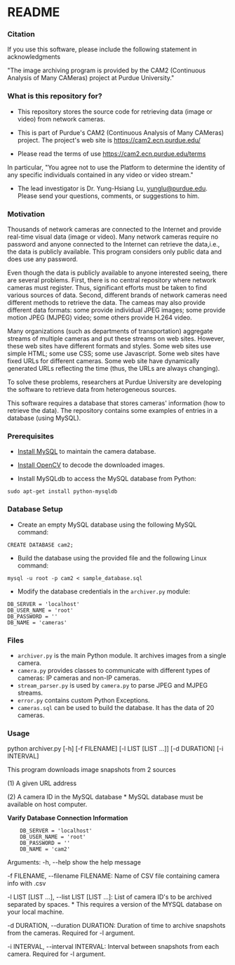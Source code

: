 # README #

### Citation ###

If you use this software, please include the following statement in acknowledgments

"The image archiving program is provided by the CAM2 (Continuous Analysis
of Many CAMeras) project at Purdue University."

### What is this repository for? ###

* This repository stores the source code for retrieving data (image 
  or video) from network cameras.

* This is part of Purdue's CAM2 (Continuous Analysis of Many CAMeras)
  project. The project's web site is https://cam2.ecn.purdue.edu/

* Please read the terms of use 
https://cam2.ecn.purdue.edu/terms

In particular, "You agree not to use the Platform to determine the
identity of any specific individuals contained in any video or video
stream."

* The lead investigator is Dr. Yung-Hsiang Lu, yunglu@purdue.edu. Please
send your questions, comments, or suggestions to him.

### Motivation ###

Thousands of network cameras are connected to the Internet and provide
real-time visual data (image or video).  Many network cameras require
no password and anyone connected to the Internet can retrieve the
data,i.e., the data is publicly available.  This program considers
only public data and does use any password.

Even though the data is publicly available to anyone interested
seeing, there are several problems. First, there is no central
repository where network cameras must register.  Thus, significant
efforts must be taken to find various sources of data. Second,
different brands of network cameras need different methods to retrieve
the data.  The cameas may also provide different data formats: some
provide individual JPEG images; some provide motion JPEG (MJPEG)
video; some others provide H.264 video.  

Many organizations (such as departments of transportation) aggregate
streams of multiple cameras and put these streams on web sites.
However, these web sites have different formats and styles.  Some web
sites use simple HTML; some use CSS; some use Javascript. Some web
sites have fixed URLs for different cameras. Some web site have
dynamically generated URLs reflecting the time (thus, the URLs are
always changing).  

To solve these problems, researchers at Purdue University are
developing the software to retrieve data from heterogeneous sources.

This software requires a database that stores cameras' information
(how to retrieve the data). The repository contains some examples of
entries in a database (using MySQL).

### Prerequisites ###

* [Install MySQL](https://help.ubuntu.com/lts/serverguide/mysql.html) to maintain the camera database.

* [Install OpenCV](https://github.com/jayrambhia/Install-OpenCV) to decode the downloaded images.

* Install MySQLdb to access the MySQL database from Python:
```
sudo apt-get install python-mysqldb
```

### Database Setup ###

* Create an empty MySQL database using the following MySQL command:

```
CREATE DATABASE cam2;
```

* Build the database using the provided file and the following Linux command:
```
mysql -u root -p cam2 < sample_database.sql
```

* Modify the database credentials in the ```archiver.py``` module:
```
DB_SERVER = 'localhost'
DB_USER_NAME = 'root'
DB_PASSWORD = ''
DB_NAME = 'cameras'
```


### Files ###

* ```archiver.py``` is the main Python module. It archives images from a single camera.
* ```camera.py``` provides classes to communicate with different types of cameras: IP cameras and non-IP cameras.
* ```stream_parser.py``` is used by ```camera.py``` to parse JPEG and MJPEG streams.
* ```error.py``` contains custom Python Exceptions.
* ```cameras.sql``` can be used to build the database. It has the data of 20 cameras.

### Usage ###
python archiver.py [-h] [-f FILENAME] [-l LIST [LIST ...]] [-d DURATION] [-i INTERVAL]

This program downloads image snapshots from 2 sources 
  
  (1) A given URL address
  
  (2) A camera ID in the MySQL database * MySQL database must be available on host computer.

**Varify Database Connection Information**      
```
    DB_SERVER = 'localhost'
    DB_USER_NAME = 'root'
    DB_PASSWORD = ''
    DB_NAME = 'cam2'
```

Arguments:
  -h, --help            show the help message

-f FILENAME, --filename FILENAME: Name of CSV file containing camera info with .csv
  
-l LIST [LIST ...], --list LIST [LIST ...]: List of camera ID's to be archived separated by spaces. * This requires a version of the MYSQL database on your local machine.
  
  -d DURATION, --duration DURATION: Duration of time to archive snapshots from the cameras. Required for -l argument.
                        
  -i INTERVAL, --interval INTERVAL: Interval between snapshots from each camera. Required for -l argument.
